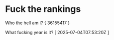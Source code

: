 # Fuck the rankings

Who the hell am I?
{ 36155417 }

What fucking year is it?
[ 2025-07-04T07:53:20Z ]
